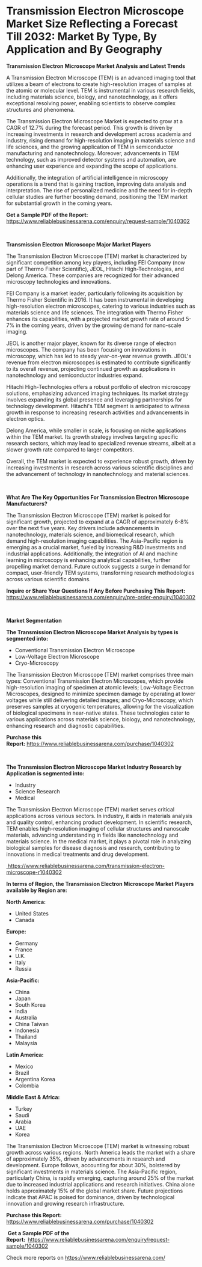 <p><h1>Transmission Electron Microscope Market Size Reflecting a Forecast Till 2032: Market By Type, By Application and By Geography</h1></p><p><strong>Transmission Electron Microscope Market Analysis and Latest Trends</strong></p>
<p><p>A Transmission Electron Microscope (TEM) is an advanced imaging tool that utilizes a beam of electrons to create high-resolution images of samples at the atomic or molecular level. TEM is instrumental in various research fields, including materials science, biology, and nanotechnology, as it offers exceptional resolving power, enabling scientists to observe complex structures and phenomena.</p><p>The Transmission Electron Microscope Market is expected to grow at a CAGR of 12.7% during the forecast period. This growth is driven by increasing investments in research and development across academia and industry, rising demand for high-resolution imaging in materials science and life sciences, and the growing application of TEM in semiconductor manufacturing and nanotechnology. Moreover, advancements in TEM technology, such as improved detector systems and automation, are enhancing user experience and expanding the scope of applications.</p><p>Additionally, the integration of artificial intelligence in microscopy operations is a trend that is gaining traction, improving data analysis and interpretation. The rise of personalized medicine and the need for in-depth cellular studies are further boosting demand, positioning the TEM market for substantial growth in the coming years.</p></p>
<p><strong>Get a Sample PDF of the Report:&nbsp;</strong> <a href="https://www.reliablebusinessarena.com/enquiry/request-sample/1040302?utm_campaign=2033&utm_medium=2&utm_source=Github&utm_content=ia&utm_term=02032025&utm_id=transmission-electron-microscope">https://www.reliablebusinessarena.com/enquiry/request-sample/1040302</a></p>
<p>&nbsp;</p>
<p><strong>Transmission Electron Microscope Major Market Players</strong></p>
<p><p>The Transmission Electron Microscope (TEM) market is characterized by significant competition among key players, including FEI Company (now part of Thermo Fisher Scientific), JEOL, Hitachi High-Technologies, and Delong America. These companies are recognized for their advanced microscopy technologies and innovations.</p><p>FEI Company is a market leader, particularly following its acquisition by Thermo Fisher Scientific in 2016. It has been instrumental in developing high-resolution electron microscopes, catering to various industries such as materials science and life sciences. The integration with Thermo Fisher enhances its capabilities, with a projected market growth rate of around 5-7% in the coming years, driven by the growing demand for nano-scale imaging.</p><p>JEOL is another major player, known for its diverse range of electron microscopes. The company has been focusing on innovations in microscopy, which has led to steady year-on-year revenue growth. JEOL's revenue from electron microscopes is estimated to contribute significantly to its overall revenue, projecting continued growth as applications in nanotechnology and semiconductor industries expand.</p><p>Hitachi High-Technologies offers a robust portfolio of electron microscopy solutions, emphasizing advanced imaging techniques. Its market strategy involves expanding its global presence and leveraging partnerships for technology development. Hitachi's TEM segment is anticipated to witness growth in response to increasing research activities and advancements in electron optics.</p><p>Delong America, while smaller in scale, is focusing on niche applications within the TEM market. Its growth strategy involves targeting specific research sectors, which may lead to specialized revenue streams, albeit at a slower growth rate compared to larger competitors.</p><p>Overall, the TEM market is expected to experience robust growth, driven by increasing investments in research across various scientific disciplines and the advancement of technology in nanotechnology and material sciences.</p></p>
<p>&nbsp;</p>
<p><strong>What Are The Key Opportunities For Transmission Electron Microscope Manufacturers?</strong></p>
<p><p>The Transmission Electron Microscope (TEM) market is poised for significant growth, projected to expand at a CAGR of approximately 6-8% over the next five years. Key drivers include advancements in nanotechnology, materials science, and biomedical research, which demand high-resolution imaging capabilities. The Asia-Pacific region is emerging as a crucial market, fueled by increasing R&D investments and industrial applications. Additionally, the integration of AI and machine learning in microscopy is enhancing analytical capabilities, further propelling market demand. Future outlook suggests a surge in demand for compact, user-friendly TEM systems, transforming research methodologies across various scientific domains.</p></p>
<p><strong>Inquire or Share Your Questions If Any Before Purchasing This Report:</strong> <a href="https://www.reliablebusinessarena.com/enquiry/pre-order-enquiry/1040302?utm_campaign=2033&utm_medium=2&utm_source=Github&utm_content=ia&utm_term=02032025&utm_id=transmission-electron-microscope">https://www.reliablebusinessarena.com/enquiry/pre-order-enquiry/1040302</a></p>
<p>&nbsp;</p>
<p><strong>Market Segmentation</strong></p>
<p><strong>The Transmission Electron Microscope Market Analysis by types is segmented into:</strong></p>
<p><ul><li>Conventional Transmission Electron Microscope</li><li>Low-Voltage Electron Microscope</li><li>Cryo-Microscopy</li></ul></p>
<p><p>The Transmission Electron Microscope (TEM) market comprises three main types: Conventional Transmission Electron Microscopes, which provide high-resolution imaging of specimen at atomic levels; Low-Voltage Electron Microscopes, designed to minimize specimen damage by operating at lower voltages while still delivering detailed images; and Cryo-Microscopy, which preserves samples at cryogenic temperatures, allowing for the visualization of biological specimens in near-native states. These technologies cater to various applications across materials science, biology, and nanotechnology, enhancing research and diagnostic capabilities.</p></p>
<p><strong>Purchase this Report:&nbsp;</strong><a href="https://www.reliablebusinessarena.com/purchase/1040302?utm_campaign=2033&utm_medium=2&utm_source=Github&utm_content=ia&utm_term=02032025&utm_id=transmission-electron-microscope">https://www.reliablebusinessarena.com/purchase/1040302</a></p>
<p>&nbsp;</p>
<p><strong>The Transmission Electron Microscope Market Industry Research by Application is segmented into:</strong></p>
<p><ul><li>Industry</li><li>Science Research</li><li>Medical</li></ul></p>
<p><p>The Transmission Electron Microscope (TEM) market serves critical applications across various sectors. In industry, it aids in materials analysis and quality control, enhancing product development. In scientific research, TEM enables high-resolution imaging of cellular structures and nanoscale materials, advancing understanding in fields like nanotechnology and materials science. In the medical market, it plays a pivotal role in analyzing biological samples for disease diagnosis and research, contributing to innovations in medical treatments and drug development.</p></p>
<p><a href="https://www.reliablebusinessarena.com/transmission-electron-microscope-r1040302?utm_campaign=2033&utm_medium=2&utm_source=Github&utm_content=ia&utm_term=02032025&utm_id=transmission-electron-microscope">&nbsp;https://www.reliablebusinessarena.com/transmission-electron-microscope-r1040302</a></p>
<p><strong>In terms of Region, the Transmission Electron Microscope Market Players available by Region are:</strong></p>
<p>
    <p> <strong> North America: </strong>
        <ul>
            <li>United States</li>
            <li>Canada</li>
        </ul>
        </p> 
    <p> <strong> Europe: </strong>
        <ul>
            <li>Germany</li>
            <li>France</li>
            <li>U.K.</li>
            <li>Italy</li>
            <li>Russia</li>
        </ul>
        </p> 
    <p> <strong> Asia-Pacific: </strong>
        <ul>
            <li>China</li>
            <li>Japan</li>
            <li>South Korea</li>
            <li>India</li>
            <li>Australia</li>
            <li>China Taiwan</li>
            <li>Indonesia</li>
            <li>Thailand</li>
            <li>Malaysia</li>
        </ul>
        </p> 
    <p> <strong> Latin America: </strong>
        <ul>
            <li>Mexico</li>
            <li>Brazil</li>
            <li>Argentina Korea</li>
            <li>Colombia</li>
        </ul>
        </p> 
    <p> <strong> Middle East & Africa: </strong>
        <ul>
            <li>Turkey</li>
            <li>Saudi</li>
            <li>Arabia</li>
            <li>UAE</li>
            <li>Korea</li>
        </ul>
    </p>
    </p>
<p><p>The Transmission Electron Microscope (TEM) market is witnessing robust growth across various regions. North America leads the market with a share of approximately 35%, driven by advancements in research and development. Europe follows, accounting for about 30%, bolstered by significant investments in materials science. The Asia-Pacific region, particularly China, is rapidly emerging, capturing around 25% of the market due to increased industrial applications and research initiatives. China alone holds approximately 15% of the global market share. Future projections indicate that APAC is poised for dominance, driven by technological innovation and growing research infrastructure.</p></p>
<p><strong>Purchase this Report: </strong><a href="https://www.reliablebusinessarena.com/purchase/1040302?utm_campaign=2033&utm_medium=2&utm_source=Github&utm_content=ia&utm_term=02032025&utm_id=transmission-electron-microscope">https://www.reliablebusinessarena.com/purchase/1040302</a></p>
<p>&nbsp;<strong>Get a Sample PDF of the Report:&nbsp;&nbsp;</strong><a href="https://www.reliablebusinessarena.com/enquiry/request-sample/1040302?utm_campaign=2033&utm_medium=2&utm_source=Github&utm_content=ia&utm_term=02032025&utm_id=transmission-electron-microscope">https://www.reliablebusinessarena.com/enquiry/request-sample/1040302</a></p>
<p><strong></strong></p>
<p>Check more reports on <a href="https://www.reliablebusinessarena.com/?utm_campaign=2033&utm_medium=2&utm_source=Github&utm_content=ia&utm_term=02032025&utm_id=transmission-electron-microscope">https://www.reliablebusinessarena.com/</a></p>